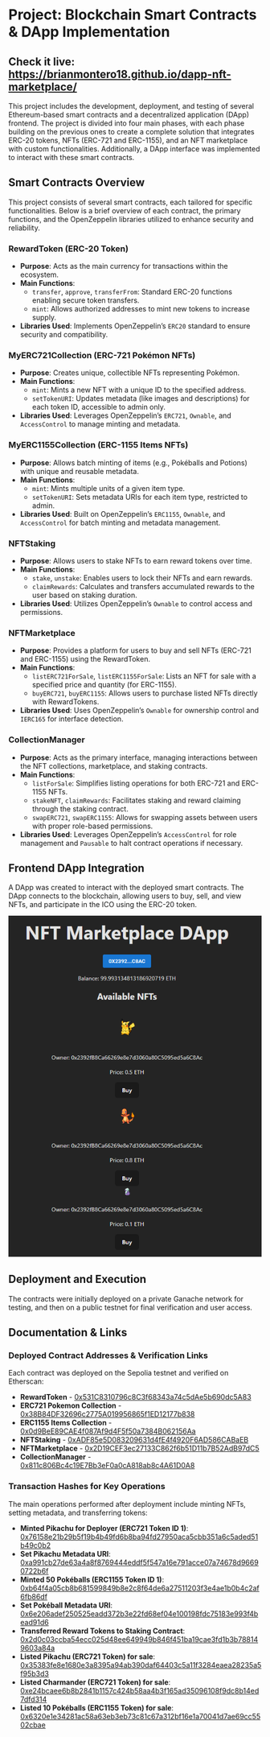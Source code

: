 # Project: Blockchain Smart Contracts & DApp Implementation

## Check it live: https://brianmontero18.github.io/dapp-nft-marketplace/

This project includes the development, deployment, and testing of several Ethereum-based smart contracts and a decentralized application (DApp) frontend. The project is divided into four main phases, with each phase building on the previous ones to create a complete solution that integrates ERC-20 tokens, NFTs (ERC-721 and ERC-1155), and an NFT marketplace with custom functionalities. Additionally, a DApp interface was implemented to interact with these smart contracts.

## Smart Contracts Overview

This project consists of several smart contracts, each tailored for specific functionalities. Below is a brief overview of each contract, the primary functions, and the OpenZeppelin libraries utilized to enhance security and reliability.

### RewardToken (ERC-20 Token)

- **Purpose**: Acts as the main currency for transactions within the ecosystem.
- **Main Functions**:
  - `transfer`, `approve`, `transferFrom`: Standard ERC-20 functions enabling secure token transfers.
  - `mint`: Allows authorized addresses to mint new tokens to increase supply.
- **Libraries Used**: Implements OpenZeppelin’s `ERC20` standard to ensure security and compatibility.

### MyERC721Collection (ERC-721 Pokémon NFTs)

- **Purpose**: Creates unique, collectible NFTs representing Pokémon.
- **Main Functions**:
  - `mint`: Mints a new NFT with a unique ID to the specified address.
  - `setTokenURI`: Updates metadata (like images and descriptions) for each token ID, accessible to admin only.
- **Libraries Used**: Leverages OpenZeppelin’s `ERC721`, `Ownable`, and `AccessControl` to manage minting and metadata.

### MyERC1155Collection (ERC-1155 Items NFTs)

- **Purpose**: Allows batch minting of items (e.g., Pokéballs and Potions) with unique and reusable metadata.
- **Main Functions**:
  - `mint`: Mints multiple units of a given item type.
  - `setTokenURI`: Sets metadata URIs for each item type, restricted to admin.
- **Libraries Used**: Built on OpenZeppelin’s `ERC1155`, `Ownable`, and `AccessControl` for batch minting and metadata management.

### NFTStaking

- **Purpose**: Allows users to stake NFTs to earn reward tokens over time.
- **Main Functions**:
  - `stake`, `unstake`: Enables users to lock their NFTs and earn rewards.
  - `claimRewards`: Calculates and transfers accumulated rewards to the user based on staking duration.
- **Libraries Used**: Utilizes OpenZeppelin’s `Ownable` to control access and permissions.

### NFTMarketplace

- **Purpose**: Provides a platform for users to buy and sell NFTs (ERC-721 and ERC-1155) using the RewardToken.
- **Main Functions**:
  - `listERC721ForSale`, `listERC1155ForSale`: Lists an NFT for sale with a specified price and quantity (for ERC-1155).
  - `buyERC721`, `buyERC1155`: Allows users to purchase listed NFTs directly with RewardTokens.
- **Libraries Used**: Uses OpenZeppelin’s `Ownable` for ownership control and `IERC165` for interface detection.

### CollectionManager

- **Purpose**: Acts as the primary interface, managing interactions between the NFT collections, marketplace, and staking contracts.
- **Main Functions**:
  - `listForSale`: Simplifies listing operations for both ERC-721 and ERC-1155 NFTs.
  - `stakeNFT`, `claimRewards`: Facilitates staking and reward claiming through the staking contract.
  - `swapERC721`, `swapERC1155`: Allows for swapping assets between users with proper role-based permissions.
- **Libraries Used**: Leverages OpenZeppelin’s `AccessControl` for role management and `Pausable` to halt contract operations if necessary.

## Frontend DApp Integration

A DApp was created to interact with the deployed smart contracts. The DApp connects to the blockchain, allowing users to buy, sell, and view NFTs, and participate in the ICO using the ERC-20 token.

![DApp Home](frontend/public/dapp_home.png)

## Deployment and Execution

The contracts were initially deployed on a private Ganache network for testing, and then on a public testnet for final verification and user access.

## Documentation & Links

### Deployed Contract Addresses & Verification Links

Each contract was deployed on the Sepolia testnet and verified on Etherscan:

- **RewardToken** - [0x531C8310796c8C3f68343a74c5dAe5b690dc5A83](https://sepolia.etherscan.io/address/0x531C8310796c8C3f68343a74c5dAe5b690dc5A83#code)
- **ERC721 Pokemon Collection** - [0x38B84DF32696c2775A019956865f1ED12177b838](https://sepolia.etherscan.io/address/0x38B84DF32696c2775A019956865f1ED12177b838#code)
- **ERC1155 Items Collection** - [0x0d9BeE89CAE4f087Af9d4F5f50a7384B062156Aa](https://sepolia.etherscan.io/address/0x0d9BeE89CAE4f087Af9d4F5f50a7384B062156Aa#code)
- **NFTStaking** - [0xADF85e5D083209631d4fE4f4920F6AD586CABaEB](https://sepolia.etherscan.io/address/0xADF85e5D083209631d4fE4f4920F6AD586CABaEB#code)
- **NFTMarketplace** - [0x2D19CEF3ec27133C862f6b51D11b7B52AdB97dC5](https://sepolia.etherscan.io/address/0x2D19CEF3ec27133C862f6b51D11b7B52AdB97dC5#code)
- **CollectionManager** - [0x811c806Bc4c19E7Bb3eF0a0cA818ab8c4A61D0A8](https://sepolia.etherscan.io/address/0x811c806Bc4c19E7Bb3eF0a0cA818ab8c4A61D0A8#code)

### Transaction Hashes for Key Operations

The main operations performed after deployment include minting NFTs, setting metadata, and transferring tokens:

- **Minted Pikachu for Deployer (ERC721 Token ID 1)**: [0x76158e21b29b5f19b4b49fd6b8ba94fd27950aca5cbb351a6c5aded51b49c0b2](https://sepolia.etherscan.io/tx/0x76158e21b29b5f19b4b49fd6b8ba94fd27950aca5cbb351a6c5aded51b49c0b2)
- **Set Pikachu Metadata URI**: [0xa991cb27de63a4a8f8769444eddf5f547a16e791acce07a74678d96690722b6f](https://sepolia.etherscan.io/tx/0xa991cb27de63a4a8f8769444eddf5f547a16e791acce07a74678d96690722b6f)
- **Minted 50 Pokéballs (ERC1155 Token ID 1)**: [0xb64f4a05cb8b681599849b8e2c8f64de6a27511203f3e4ae1b0b4c2af6fb86df](https://sepolia.etherscan.io/tx/0xb64f4a05cb8b681599849b8e2c8f64de6a27511203f3e4ae1b0b4c2af6fb86df)
- **Set Pokéball Metadata URI**: [0x6e206adef250525eadd372b3e22fd68ef04e100198fdc75183e993f4bead91d6](https://sepolia.etherscan.io/tx/0x6e206adef250525eadd372b3e22fd68ef04e100198fdc75183e993f4bead91d6)
- **Transferred Reward Tokens to Staking Contract**: [0x2d0c03ccba54ecc025d48ee649949b846f451ba19cae3fd1b3b788149603a84a](https://sepolia.etherscan.io/tx/0x2d0c03ccba54ecc025d48ee649949b846f451ba19cae3fd1b3b788149603a84a)
- **Listed Pikachu (ERC721 Token) for sale**: [0x35383fe8e1680e3a8395a94ab390daf64403c5a11f3284eaea28235a5f95b3d3](https://sepolia.etherscan.io/tx/0x35383fe8e1680e3a8395a94ab390daf64403c5a11f3284eaea28235a5f95b3d3)
- **Listed Charmander (ERC721 Token) for sale**: [0xe24bcaee6b8b2841b1157c424b58aa4b3f165ad35096108f9dc8b14ed7dfd314](https://sepolia.etherscan.io/tx/0xe24bcaee6b8b2841b1157c424b58aa4b3f165ad35096108f9dc8b14ed7dfd314)
- **Listed 10 Pokéballs (ERC1155 Token) for sale**: [0x6320e1e34281ac58a63eb3eb73c81c67a312bf16e1a70041d7ae69cc5502cbae](https://sepolia.etherscan.io/tx/0x6320e1e34281ac58a63eb3eb73c81c67a312bf16e1a70041d7ae69cc5502cbae)
